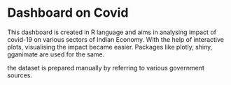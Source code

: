 # Dashboard on Covid 
This dashboard is created in R language and aims in analysing impact of covid-19 on various sectors of Indian Economy. With the help of interactive plots, visualising the impact became easier. Packages like plotly, shiny, gganimate are used for the same.

the dataset is prepared manually by referring to various government sources.
